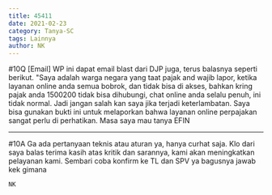 ```yaml
---
title: 45411
date: 2021-02-23
category: Tanya-SC
tags: Lainnya
author: NK
---
```


#10Q [Email] WP ini dapat email blast dari DJP juga, terus balasnya seperti berikut. "Saya adalah warga negara yang taat pajak and wajib lapor, ketika layanan online anda semua bobrok, dan tidak bisa di akses, bahkan kring pajak anda 1500200 tidak bisa dihubungi, chat online anda selalu penuh, ini tidak normal. Jadi jangan salah kan saya jika terjadi keterlambatan. Saya bisa gunakan bukti ini untuk melaporkan bahwa layanan online perpajakan sangat perlu di perhatikan. Masa saya mau tanya EFIN

---

#10A Ga ada pertanyaan teknis atau aturan ya, hanya curhat saja. Klo dari saya balas terima kasih atas kritik dan sarannya, kami akan meningkatkan pelayanan kami. Sembari coba konfirm ke TL dan SPV ya bagusnya jawab kek gimana

`NK`
